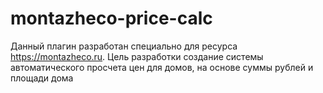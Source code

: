# montazheco-price-calc
Данный плагин разработан специально для ресурса https://montazheco.ru. Цель разработки создание системы автоматического просчета цен для домов, на основе суммы рублей и площади дома
